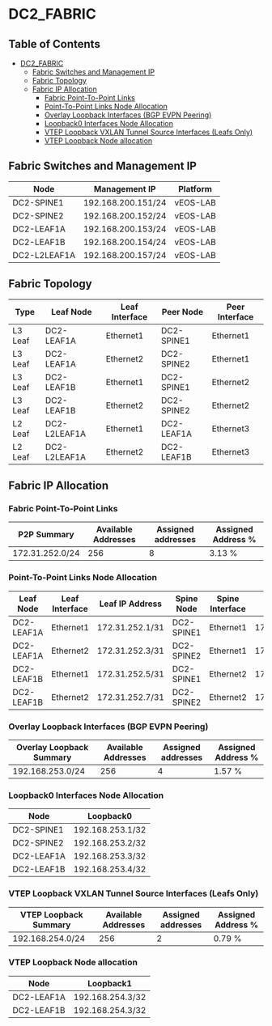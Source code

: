 # DC2_FABRIC

## Table of Contents

- [DC2_FABRIC](#dc2fabric )
  - [Fabric Switches and Management IP](#fabric-switches-and-management-ip)
  - [Fabric Topology](#fabric-topology)
  - [Fabric IP Allocation](#fabric-ip-allocation)
    - [Fabric Point-To-Point Links](#fabric-point-to-point-links)
    - [Point-To-Point Links Node Allocation](#point-to-point-links-node-allocation)
    - [Overlay Loopback Interfaces (BGP EVPN Peering)](#overlay-loopback-interfaces-bgp-evpn-peering)
    - [Loopback0 Interfaces Node Allocation](#loopback0-interfaces-node-allocation)
    - [VTEP Loopback VXLAN Tunnel Source Interfaces (Leafs Only)](#vtep-loopback-vxlan-tunnel-source-interfaces-leafs-only)
    - [VTEP Loopback Node allocation](#vtep-loopback-node-allocation)

## Fabric Switches and Management IP

| Node | Management IP | Platform |
| ---- | ------------- | -------- |
| DC2-SPINE1 | 192.168.200.151/24 | vEOS-LAB |
| DC2-SPINE2 | 192.168.200.152/24 | vEOS-LAB |
| DC2-LEAF1A | 192.168.200.153/24 | vEOS-LAB |
| DC2-LEAF1B | 192.168.200.154/24 | vEOS-LAB |
| DC2-L2LEAF1A | 192.168.200.157/24 | vEOS-LAB |

## Fabric Topology

| Type | Leaf Node | Leaf Interface | Peer Node | Peer Interface |
| ---- | --------- | -------------- | --------- | -------------- |
| L3 Leaf | DC2-LEAF1A | Ethernet1 | DC2-SPINE1 | Ethernet1 |
| L3 Leaf | DC2-LEAF1A | Ethernet2 | DC2-SPINE2 | Ethernet1 |
| L3 Leaf | DC2-LEAF1B | Ethernet1 | DC2-SPINE1 | Ethernet2 |
| L3 Leaf | DC2-LEAF1B | Ethernet2 | DC2-SPINE2 | Ethernet2 |
| L2 Leaf | DC2-L2LEAF1A | Ethernet1 | DC2-LEAF1A | Ethernet3 |
| L2 Leaf | DC2-L2LEAF1A | Ethernet2 | DC2-LEAF1B | Ethernet3 |

## Fabric IP Allocation

### Fabric Point-To-Point Links

| P2P Summary | Available Addresses | Assigned addresses | Assigned Address % |
| ----------- | ------------------- | ------------------ | ------------------ |
| 172.31.252.0/24 | 256 | 8 | 3.13 % |

### Point-To-Point Links Node Allocation

| Leaf Node | Leaf Interface | Leaf IP Address | Spine Node | Spine Interface | Spine IP Address |
| --------- | -------------- | --------------- | ---------- | --------------- | ---------------- |
| DC2-LEAF1A | Ethernet1 | 172.31.252.1/31 | DC2-SPINE1 | Ethernet1 | 172.31.252.0/31 |
| DC2-LEAF1A | Ethernet2 | 172.31.252.3/31 | DC2-SPINE2 | Ethernet1 | 172.31.252.2/31 |
| DC2-LEAF1B | Ethernet1 | 172.31.252.5/31 | DC2-SPINE1 | Ethernet2 | 172.31.252.4/31 |
| DC2-LEAF1B | Ethernet2 | 172.31.252.7/31 | DC2-SPINE2 | Ethernet2 | 172.31.252.6/31 |

### Overlay Loopback Interfaces (BGP EVPN Peering)

| Overlay Loopback Summary | Available Addresses | Assigned addresses | Assigned Address % |
| ------------------------ | ------------------- | ------------------ | ------------------ |
| 192.168.253.0/24 | 256 | 4 | 1.57 % |

### Loopback0 Interfaces Node Allocation

| Node | Loopback0 |
| ---- | --------- |
| DC2-SPINE1 | 192.168.253.1/32 |
| DC2-SPINE2 | 192.168.253.2/32 |
| DC2-LEAF1A | 192.168.253.3/32 |
| DC2-LEAF1B | 192.168.253.4/32 |

### VTEP Loopback VXLAN Tunnel Source Interfaces (Leafs Only)

| VTEP Loopback Summary | Available Addresses | Assigned addresses | Assigned Address % |
| --------------------- | ------------------- | ------------------ | ------------------ |
| 192.168.254.0/24 | 256 | 2 | 0.79 % |

### VTEP Loopback Node allocation

| Node | Loopback1 |
| ---- | --------- |
| DC2-LEAF1A | 192.168.254.3/32 |
| DC2-LEAF1B | 192.168.254.3/32 |
